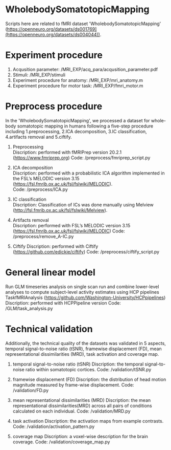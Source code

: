 # WholebodySomatotopicMapping
Scripts here are related to fMRI dataset 'WholebodySomatotopicMapping' (https://openneuro.org/datasets/ds001769](https://openneuro.org/datasets/ds004044)).

# Experiment procedure
1. Acqusition parameter: /MRI_EXP/acq_para/acqusition_parameter.pdf
2. Stimuli: /MRI_EXP/stimuli
3. Experiment procedure for anatomy: /MRI_EXP/mri_anatomy.m
4. Experiment procedure for motor task: /MRI_EXP/fmri_motor.m

# Preprocess procedure
In the 'WholebodySomatotopicMapping', we processed a dataset for whole-body somatotopic mapping in humans following a five-step procedure including 1.preprocessing, 2.ICA decomposition, 3.IC classification, 4.artifacts removal and 5.ciftify.

1. Preprocessing  
Discription: performed with fMRIPrep version 20.2.1 (https://www.fmriprep.org)
Code: /preprocess/fmriprep_script.py

2. ICA decomposition  
Discription: performed with a probabilistic ICA algorithm implemented in the FSL’s MELODIC version 3.15 (https://fsl.fmrib.ox.ac.uk/fsl/fslwiki/MELODIC).  
Code: /preprocess/ICA.py

3. IC classification  
Discription: Classification of ICs was done manually using Melview (http://fsl.fmrib.ox.ac.uk/fsl/fslwiki/Melview).

4. Artifacts removal  
Discription: performed with FSL’s MELODIC version 3.15 (https://fsl.fmrib.ox.ac.uk/fsl/fslwiki/MELODIC)
Code: /preprocess/remove_A-IC.py

5. Ciftify
Discription: performed with Ciftify (https://github.com/edickie/ciftify)
Code: /preprocess/ciftify_script.py

# General linear model
Run GLM timeseries analysis on single scan run and combine lower-level analyses to compute subject-level activity estimates using HCP pipelines TaskfMRIAnalysis (https://github.com/Washington-University/HCPpipelines)
Discription: performed with HCPPipeline version
Code: /GLM/task_analysis.py

# Technical validation
Additionally, the technical quality of the datasets was validated in 5 aspects, temporal signal-to-noise ratio (tSNR), framewise displacement (FD), mean representational dissimilarities (MRD), task activation and coverage map.

1. temporal signal-to-noise ratio (tSNR)
Discription: the temporal signal-to-noise ratio within somatotopic cortices.
Code: /validation/tSNR.py

2. framewise displacement (FD)
Discription: the distribution of head motion magnitude measured by frame-wise displacement.
Code: /validation/FD.py

3. mean representational dissimilarities (MRD)
Discription: the mean representational dissimilarities(MRD) across all pairs of conditions calculated on each individual.
Code: /validation/MRD.py

4. task activation
Discription: the activation maps from example contrasts.
Code: /validation/activation_pattern.py

5. coverage map
Discription: a voxel-wise description for the brain coverage.
Code: /validation/coverage_map.py

